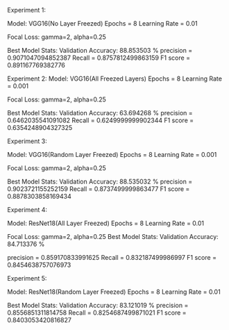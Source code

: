 Experiment 1:

Model: VGG16(No Layer Freezed)
Epochs  = 8
Learning Rate = 0.01

Focal Loss: gamma=2, alpha=0.25

Best Model Stats:  Validation Accuracy: 88.853503 %
precision =  0.9071047094852387 Recall    =  0.8757812499863159 F1 score =  0.891167769382776

Experiment 2:
Model: VGG16(All Freezed Layers)
Epochs  = 8
Learning Rate = 0.001

Focal Loss: gamma=2, alpha=0.25

Best Model Stats:  Validation Accuracy: 63.694268 %
precision =  0.6462035541091082 Recall    =  0.6249999999902344 F1 score =  0.6354248904327325

Experiment 3:

Model: VGG16(Random Layer Freezed)
Epochs  = 8
Learning Rate = 0.001

Focal Loss: gamma=2, alpha=0.25

Best Model Stats:  Validation Accuracy: 88.535032 %
precision =  0.9023721155252159 Recall    =  0.8737499999863477 F1 score =  0.8878303858169434

Experiment 4:

Model: ResNet18(All Layer Freezed)
Epochs  = 8
Learning Rate = 0.01

Focal Loss: gamma=2, alpha=0.25
Best Model Stats:  Validation Accuracy: 84.713376 %

precision =  0.859170833991625 Recall    =  0.832187499986997 F1 score =  0.8454638757076973

Experiment 5:

Model: ResNet18(Random Layer Freezed)
Epochs  = 8
Learning Rate = 0.01

Best Model Stats:  Validation Accuracy: 83.121019 %
precision =  0.8556851311814758 Recall    =  0.8254687499871021 F1 score =  0.8403053420816827
